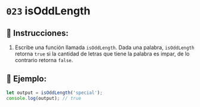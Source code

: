 # `023` isOddLength

## 📝 Instrucciones:

1. Escribe una función llamada `isOddLength`. Dada una palabra, `isOddLength` retorna `true` si la cantidad de letras que tiene la palabra es impar, de lo contrario retorna `false`.

## 📎 Ejemplo:

```Javascript
let output = isOddLength('special');
console.log(output); // true
```
